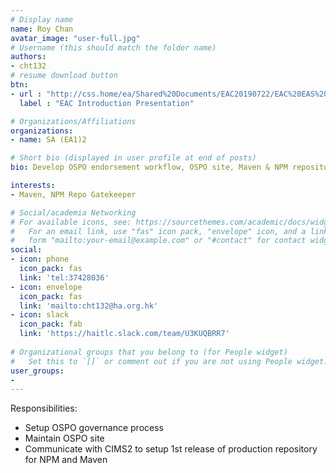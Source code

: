 ```yaml
---
# Display name
name: Roy Chan
avatar_image: "user-full.jpg"
# Username (this should match the folder name)
authors:
- cht132
# resume download button
btn:
- url : "http://css.home/ea/Shared%20Documents/EAC20190722/EAC%20EAS%20Presentation%20by%20Roy%20Chan.pptx"
  label : "EAC Introduction Presentation"

# Organizations/Affiliations
organizations:
- name: SA (EA1)2

# Short bio (displayed in user profile at end of posts)
bio: Develop OSPO endorsement workflow, OSPO site, Maven & NPM repository

interests:
- Maven, NPM Repo Gatekeeper

# Social/academia Networking
# For available icons, see: https://sourcethemes.com/academic/docs/widgets/#icons
#   For an email link, use "fas" icon pack, "envelope" icon, and a link in the
#   form "mailto:your-email@example.com" or "#contact" for contact widget.
social:
- icon: phone
  icon_pack: fas
  link: 'tel:37428036'
- icon: envelope
  icon_pack: fas
  link: 'mailto:cht132@ha.org.hk'
- icon: slack
  icon_pack: fab
  link: 'https://haitlc.slack.com/team/U3KUQBRR7'
 
# Organizational groups that you belong to (for People widget)
#   Set this to `[]` or comment out if you are not using People widget.  
user_groups:
-
---
```


Responsibilities:

- Setup OSPO governance process
- Maintain OSPO site
- Communicate with CIMS2 to setup 1st release of production repository for NPM and Maven